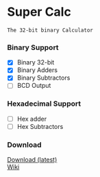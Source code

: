<!-- 
Copyright (c) 2023 Geo-Studios - All Rights Reserved.
-->

# Super Calc
`The 32-bit binary Calculator`

### Binary Support
- [x] Binary 32-bit
- [x] Binary Adders
- [x] Binary Subtractors
- [ ] BCD Output

### Hexadecimal Support
- [ ] Hex adder
- [ ] Hex Subtractors

### Download

[Download (latest)](https://github.com/GeoStudios/Downloads/releases/tag/SuperCalc_1.0)
<br />
[Wiki](https://github.com/GeoStudios/Wiki/blob/main/Projects/Mini-Cal/readme.md)
